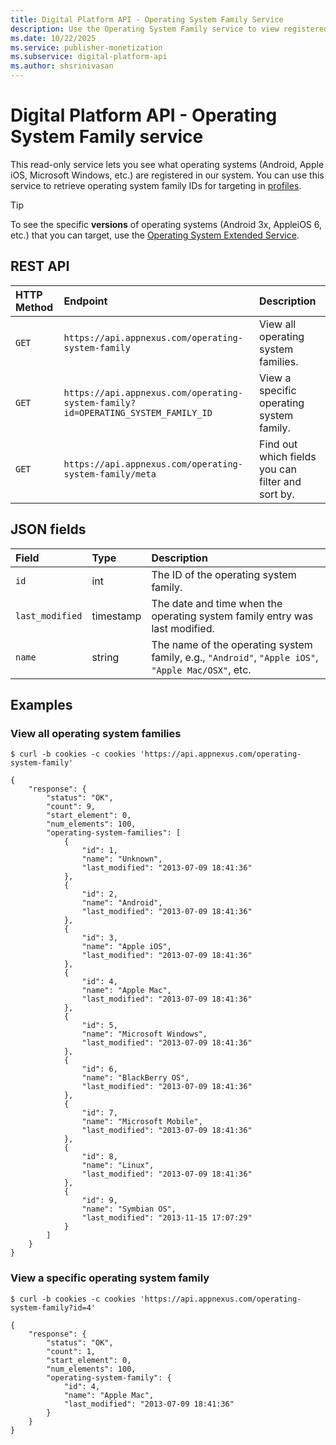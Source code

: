 ```yaml
---
title: Digital Platform API - Operating System Family Service
description: Use the Operating System Family service to view registered operating systems for targeting in profiles, including Android, Apple iOS, and Microsoft Windows.
ms.date: 10/22/2025
ms.service: publisher-monetization
ms.subservice: digital-platform-api
ms.author: shsrinivasan
---
```


# Digital Platform API - Operating System Family service

This read-only service lets you see what operating systems (Android, Apple iOS, Microsoft Windows, etc.) are registered in our system. You can use this service to retrieve operating system family IDs for targeting in [profiles](./profile-service.md).

> [!TIP]
> To see the specific **versions** of operating systems (Android 3x, AppleiOS 6, etc.) that you can target, use the [Operating System Extended Service](./operating-system-extended-service.md).

## REST API

| HTTP Method | Endpoint | Description |
|:---|:---|:---|
| `GET` | `https://api.appnexus.com/operating-system-family` | View all operating system families. |
| `GET` | `https://api.appnexus.com/operating-system-family?id=OPERATING_SYSTEM_FAMILY_ID` | View a specific operating system family. |
| `GET` | `https://api.appnexus.com/operating-system-family/meta` | Find out which fields you can filter and sort by. |

## JSON fields

| Field | Type | Description |
|:---|:---|:---|
| `id` | int | The ID of the operating system family. |
| `last_modified` | timestamp | The date and time when the operating system family entry was last modified. |
| `name` | string | The name of the operating system family, e.g., `"Android"`, `"Apple iOS"`, `"Apple Mac/OSX"`, etc. |

## Examples

### View all operating system families

```
$ curl -b cookies -c cookies 'https://api.appnexus.com/operating-system-family'
 
{
    "response": {
        "status": "OK",
        "count": 9,
        "start_element": 0,
        "num_elements": 100,
        "operating-system-families": [
            {
                "id": 1,
                "name": "Unknown",
                "last_modified": "2013-07-09 18:41:36"
            },
            {
                "id": 2,
                "name": "Android",
                "last_modified": "2013-07-09 18:41:36"
            },
            {
                "id": 3,
                "name": "Apple iOS",
                "last_modified": "2013-07-09 18:41:36"
            },
            {
                "id": 4,
                "name": "Apple Mac",
                "last_modified": "2013-07-09 18:41:36"
            },
            {
                "id": 5,
                "name": "Microsoft Windows",
                "last_modified": "2013-07-09 18:41:36"
            },
            {
                "id": 6,
                "name": "BlackBerry OS",
                "last_modified": "2013-07-09 18:41:36"
            },
            {
                "id": 7,
                "name": "Microsoft Mobile",
                "last_modified": "2013-07-09 18:41:36"
            },
            {
                "id": 8,
                "name": "Linux",
                "last_modified": "2013-07-09 18:41:36"
            },
            {
                "id": 9,
                "name": "Symbian OS",
                "last_modified": "2013-11-15 17:07:29"
            }
        ]
    }
}
```

### View a specific operating system family

```
$ curl -b cookies -c cookies 'https://api.appnexus.com/operating-system-family?id=4'
 
{
    "response": {
        "status": "OK",
        "count": 1,
        "start_element": 0,
        "num_elements": 100,
        "operating-system-family": {
            "id": 4,
            "name": "Apple Mac",
            "last_modified": "2013-07-09 18:41:36"
        }
    }
}
```
